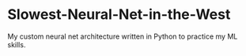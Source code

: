 # Slowest-Neural-Net-in-the-West
My custom neural net architecture written in Python to practice my ML skills.
